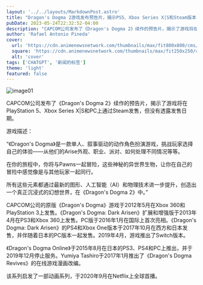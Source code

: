 ```yaml
---
layout: '../../layouts/MarkdownPost.astro'
title: "Dragon's Dogma 2游戏发布预告片，揭示PS5、Xbox Series X|S和Steam版本"
pubDate: 2023-05-24T22:32:52-04:00
description: "CAPCOM公司发布了《Dragon's Dogma 2》续作的预告片，揭示了游戏将在PlayStation 5、Xbox Series X|S和PC上通过Steam发售，但没有透露发售日期。"
author: 'Rafael Antonio Pineda'
cover:
  url: 'https://cdn.animenewsnetwork.com/thumbnails/max/fit800x800/cms/news/198409/dragonsdogma2.jpg'
  square: 'https://cdn.animenewsnetwork.com/thumbnails/max/fit250x250/cms/news/198409/dragonsdogma2.jpg'
  alt: 'cover'
tags: ['CHATGPT', '新闻的标签']
theme: 'light'
featured: false
---
```


![image01](https://cdn.animenewsnetwork.com/thumbnails/max/fit800x800/cms/news/198409/dragonsdogma2.jpg)

CAPCOM公司发布了《Dragon's Dogma 2》续作的预告片，揭示了游戏将在PlayStation 5、Xbox Series X|S和PC上通过Steam发售，但没有透露发售日期。

游戏描述：

“《Dragon's Dogma》是一款单人、叙事驱动的动作角色扮演游戏，挑战玩家选择自己的体验——从他们的Arise外观、职业、派对、如何处理不同情况等等。

在你的旅程中，你将与Pawns一起冒险，这些神秘的异世界生物，让你在自己的冒险中感觉像是与其他玩家一起同行。

所有这些元素都通过最新的图形、人工智能（AI）和物理技术进一步提升，创造出一个真正沉浸式的幻想世界，在《Dragon's Dogma 2》中。”

CAPCOM公司的原版《Dragon's Dogma》游戏于2012年5月在Xbox 360和PlayStation 3上发售。《Dragon's Dogma: Dark Arisen》扩展和增强版于2013年4月在PS3和Xbox 360上发售。PC版于2016年1月在国际上首次亮相。《Dragon's Dogma: Dark Arisen》的PS4和Xbox One版本于2017年10月在西方和日本发售，并伴随着日本的PC版本一起发售。2019年4月，游戏推出了Switch版本。

《Dragon's Dogma Online》于2015年8月在日本的PS3、PS4和PC上推出，并于2019年12月停止服务。Yumiya Tashiro于2017年1月推出了《Dragon's Dogma Revives》的在线游戏漫画改编。

该系列启发了一部动画系列，于2020年9月在Netflix上全球首播。
